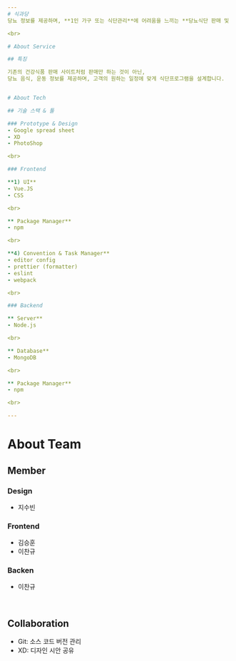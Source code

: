 ```yaml
---
# 식과당
당뇨 정보를 제공하며, **1인 가구 또는 식단관리**에 어려움을 느끼는 **당뇨식단 판매 및 관리** 서비스입니다.

<br>

# About Service

## 특징

기존의 건강식품 판매 사이트처럼 판매만 하는 것이 아닌,
당뇨 음식, 운동 정보를 제공하며, 고객의 원하는 일정에 맞게 식단프로그램을 설계합니다.


# About Tech

## 기술 스택 & 툴

### Prototype & Design
- Google spread sheet
- XD
- PhotoShop

<br>

### Frontend

**1) UI**
- Vue.JS
- CSS

<br>

** Package Manager**
- npm

<br>

**4) Convention & Task Manager**
- editor config
- prettier (formatter)
- eslint
- webpack

<br>

### Backend

** Server**
- Node.js

<br>

** Database**
- MongoDB

<br>

** Package Manager**
- npm

<br>

---
```


# About Team

## Member

### Design
 - 지수빈
 
### Frontend
 - 김승훈
 - 이찬규

### Backen
- 이찬규

<br>

## Collaboration
- Git: 소스 코드 버전 관리
- XD: 디자인 시안 공유


